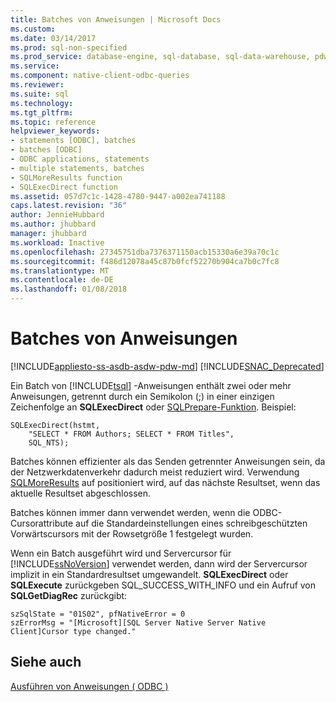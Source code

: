 ```yaml
---
title: Batches von Anweisungen | Microsoft Docs
ms.custom: 
ms.date: 03/14/2017
ms.prod: sql-non-specified
ms.prod_service: database-engine, sql-database, sql-data-warehouse, pdw
ms.service: 
ms.component: native-client-odbc-queries
ms.reviewer: 
ms.suite: sql
ms.technology: 
ms.tgt_pltfrm: 
ms.topic: reference
helpviewer_keywords:
- statements [ODBC], batches
- batches [ODBC]
- ODBC applications, statements
- multiple statements, batches
- SQLMoreResults function
- SQLExecDirect function
ms.assetid: 057d7c1c-1428-4780-9447-a002ea741188
caps.latest.revision: "36"
author: JennieHubbard
ms.author: jhubbard
manager: jhubbard
ms.workload: Inactive
ms.openlocfilehash: 27345751dba7376371150acb15330a6e39a70c1c
ms.sourcegitcommit: f486d12078a45c87b0fcf52270b904ca7b0c7fc8
ms.translationtype: MT
ms.contentlocale: de-DE
ms.lasthandoff: 01/08/2018
---
```

# <a name="batches-of-statements"></a>Batches von Anweisungen
[!INCLUDE[appliesto-ss-asdb-asdw-pdw-md](../../../includes/appliesto-ss-asdb-asdw-pdw-md.md)]
[!INCLUDE[SNAC_Deprecated](../../../includes/snac-deprecated.md)]

  Ein Batch von [!INCLUDE[tsql](../../../includes/tsql-md.md)] -Anweisungen enthält zwei oder mehr Anweisungen, getrennt durch ein Semikolon (;) in einer einzigen Zeichenfolge an **SQLExecDirect** oder [SQLPrepare-Funktion](http://go.microsoft.com/fwlink/?LinkId=59360). Beispiel:  
  
```  
SQLExecDirect(hstmt,   
    "SELECT * FROM Authors; SELECT * FROM Titles",  
    SQL_NTS);  
```  
  
 Batches können effizienter als das Senden getrennter Anweisungen sein, da der Netzwerkdatenverkehr dadurch meist reduziert wird. Verwendung [SQLMoreResults](../../../relational-databases/native-client-odbc-api/sqlmoreresults.md) auf positioniert wird, auf das nächste Resultset, wenn das aktuelle Resultset abgeschlossen.  
  
 Batches können immer dann verwendet werden, wenn die ODBC-Cursorattribute auf die Standardeinstellungen eines schreibgeschützten Vorwärtscursors mit der Rowsetgröße 1 festgelegt wurden.  
  
 Wenn ein Batch ausgeführt wird und Servercursor für [!INCLUDE[ssNoVersion](../../../includes/ssnoversion-md.md)] verwendet werden, dann wird der Servercursor implizit in ein Standardresultset umgewandelt. **SQLExecDirect** oder **SQLExecute** zurückgeben SQL_SUCCESS_WITH_INFO und ein Aufruf von **SQLGetDiagRec** zurückgibt:  
  
```  
szSqlState = "01S02", pfNativeError = 0  
szErrorMsg = "[Microsoft][SQL Server Native Server Native Client]Cursor type changed."  
```  
  
## <a name="see-also"></a>Siehe auch  
 [Ausführen von Anweisungen &#40; ODBC &#41;](../../../relational-databases/native-client-odbc-queries/executing-statements/executing-statements-odbc.md)  
  
  
